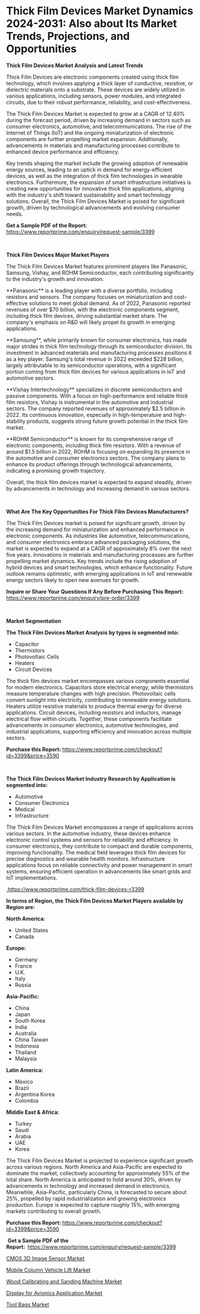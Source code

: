 <p><h1>Thick Film Devices Market Dynamics 2024-2031: Also about Its Market Trends, Projections, and Opportunities</h1></p><p><strong>Thick Film Devices Market Analysis and Latest Trends</strong></p>
<p><p>Thick Film Devices are electronic components created using thick film technology, which involves applying a thick layer of conductive, resistive, or dielectric materials onto a substrate. These devices are widely utilized in various applications, including sensors, power modules, and integrated circuits, due to their robust performance, reliability, and cost-effectiveness.</p><p>The Thick Film Devices Market is expected to grow at a CAGR of 12.40% during the forecast period, driven by increasing demand in sectors such as consumer electronics, automotive, and telecommunications. The rise of the Internet of Things (IoT) and the ongoing miniaturization of electronic components are further propelling market expansion. Additionally, advancements in materials and manufacturing processes contribute to enhanced device performance and efficiency.</p><p>Key trends shaping the market include the growing adoption of renewable energy sources, leading to an uptick in demand for energy-efficient devices, as well as the integration of thick film technologies in wearable electronics. Furthermore, the expansion of smart infrastructure initiatives is creating new opportunities for innovative thick film applications, aligning with the industry's shift toward sustainability and smart technology solutions. Overall, the Thick Film Devices Market is poised for significant growth, driven by technological advancements and evolving consumer needs.</p></p>
<p><strong>Get a Sample PDF of the Report:&nbsp;</strong> <a href="https://www.reportprime.com/enquiry/request-sample/3399">https://www.reportprime.com/enquiry/request-sample/3399</a></p>
<p>&nbsp;</p>
<p><strong>Thick Film Devices Major Market Players</strong></p>
<p><p>The Thick Film Devices Market features prominent players like Panasonic, Samsung, Vishay, and ROHM Semiconductor, each contributing significantly to the industry's growth and innovation.</p><p>**Panasonic** is a leading player with a diverse portfolio, including resistors and sensors. The company focuses on miniaturization and cost-effective solutions to meet global demand. As of 2022, Panasonic reported revenues of over $70 billion, with the electronic components segment, including thick film devices, driving substantial market share. The company's emphasis on R&D will likely propel its growth in emerging applications.</p><p>**Samsung**, while primarily known for consumer electronics, has made major strides in thick film technology through its semiconductor division. Its investment in advanced materials and manufacturing processes positions it as a key player. Samsung's total revenue in 2022 exceeded $228 billion, largely attributable to its semiconductor operations, with a significant portion coming from thick film devices for various applications in IoT and automotive sectors.</p><p>**Vishay Intertechnology** specializes in discrete semiconductors and passive components. With a focus on high-performance and reliable thick film resistors, Vishay is instrumental in the automotive and industrial sectors. The company reported revenues of approximately $2.5 billion in 2022. Its continuous innovation, especially in high-temperature and high-stability products, suggests strong future growth potential in the thick film market.</p><p>**ROHM Semiconductor** is known for its comprehensive range of electronic components, including thick film resistors. With a revenue of around $1.5 billion in 2022, ROHM is focusing on expanding its presence in the automotive and consumer electronics sectors. The company plans to enhance its product offerings through technological advancements, indicating a promising growth trajectory.</p><p>Overall, the thick film devices market is expected to expand steadily, driven by advancements in technology and increasing demand in various sectors.</p></p>
<p>&nbsp;</p>
<p><strong>What Are The Key Opportunities For Thick Film Devices Manufacturers?</strong></p>
<p><p>The Thick Film Devices market is poised for significant growth, driven by the increasing demand for miniaturization and enhanced performance in electronic components. As industries like automotive, telecommunications, and consumer electronics embrace advanced packaging solutions, the market is expected to expand at a CAGR of approximately 8% over the next five years. Innovations in materials and manufacturing processes are further propelling market dynamics. Key trends include the rising adoption of hybrid devices and smart technologies, which enhance functionality. Future outlook remains optimistic, with emerging applications in IoT and renewable energy sectors likely to open new avenues for growth.</p></p>
<p><strong>Inquire or Share Your Questions If Any Before Purchasing This Report:</strong> <a href="https://www.reportprime.com/enquiry/pre-order/3399">https://www.reportprime.com/enquiry/pre-order/3399</a></p>
<p>&nbsp;</p>
<p><strong>Market Segmentation</strong></p>
<p><strong>The Thick Film Devices Market Analysis by types is segmented into:</strong></p>
<p><ul><li>Capacitor</li><li>Thermistors</li><li>Photovoltaic Cells</li><li>Heaters</li><li>Circuit Devices</li></ul></p>
<p><p>The thick film devices market encompasses various components essential for modern electronics. Capacitors store electrical energy, while thermistors measure temperature changes with high precision. Photovoltaic cells convert sunlight into electricity, contributing to renewable energy solutions. Heaters utilize resistive materials to produce thermal energy for diverse applications. Circuit devices, including resistors and inductors, manage electrical flow within circuits. Together, these components facilitate advancements in consumer electronics, automotive technologies, and industrial applications, supporting efficiency and innovation across multiple sectors.</p></p>
<p><strong>Purchase this Report:&nbsp;</strong><a href="https://www.reportprime.com/checkout?id=3399&price=3590">https://www.reportprime.com/checkout?id=3399&price=3590</a></p>
<p>&nbsp;</p>
<p><strong>The Thick Film Devices Market Industry Research by Application is segmented into:</strong></p>
<p><ul><li>Automotive</li><li>Consumer Electronics</li><li>Medical</li><li>Infrastructure</li></ul></p>
<p><p>The Thick Film Devices Market encompasses a range of applications across various sectors. In the automotive industry, these devices enhance electronic control systems and sensors for reliability and efficiency. In consumer electronics, they contribute to compact and durable components, improving functionality. The medical field leverages thick film devices for precise diagnostics and wearable health monitors. Infrastructure applications focus on reliable connectivity and power management in smart systems, ensuring efficient operation in advancements like smart grids and IoT implementations.</p></p>
<p><a href="https://www.reportprime.com/thick-film-devices-r3399">&nbsp;https://www.reportprime.com/thick-film-devices-r3399</a></p>
<p><strong>In terms of Region, the Thick Film Devices Market Players available by Region are:</strong></p>
<p>
    <p> <strong> North America: </strong>
        <ul>
            <li>United States</li>
            <li>Canada</li>
        </ul>
        </p> 
    <p> <strong> Europe: </strong>
        <ul>
            <li>Germany</li>
            <li>France</li>
            <li>U.K.</li>
            <li>Italy</li>
            <li>Russia</li>
        </ul>
        </p> 
    <p> <strong> Asia-Pacific: </strong>
        <ul>
            <li>China</li>
            <li>Japan</li>
            <li>South Korea</li>
            <li>India</li>
            <li>Australia</li>
            <li>China Taiwan</li>
            <li>Indonesia</li>
            <li>Thailand</li>
            <li>Malaysia</li>
        </ul>
        </p> 
    <p> <strong> Latin America: </strong>
        <ul>
            <li>Mexico</li>
            <li>Brazil</li>
            <li>Argentina Korea</li>
            <li>Colombia</li>
        </ul>
        </p> 
    <p> <strong> Middle East & Africa: </strong>
        <ul>
            <li>Turkey</li>
            <li>Saudi</li>
            <li>Arabia</li>
            <li>UAE</li>
            <li>Korea</li>
        </ul>
    </p>
    </p>
<p><p>The Thick Film Devices Market is projected to experience significant growth across various regions. North America and Asia-Pacific are expected to dominate the market, collectively accounting for approximately 55% of the total share. North America is anticipated to hold around 30%, driven by advancements in technology and increased demand in electronics. Meanwhile, Asia-Pacific, particularly China, is forecasted to secure about 25%, propelled by rapid industrialization and growing electronics production. Europe is expected to capture roughly 15%, with emerging markets contributing to overall growth.</p></p>
<p><strong>Purchase this Report: </strong><a href="https://www.reportprime.com/checkout?id=3399&price=3590">https://www.reportprime.com/checkout?id=3399&price=3590</a></p>
<p>&nbsp;<strong>Get a Sample PDF of the Report:&nbsp;&nbsp;</strong><a href="https://www.reportprime.com/enquiry/request-sample/3399">https://www.reportprime.com/enquiry/request-sample/3399</a></p>
<p><strong></strong></p>
<p><p><a href="https://github.com/SamiaChowdhury801/Market-Research-Report-List-1/blob/main/cmos-3d-image-sensor-market.md">CMOS 3D Image Sensor Market</a></p><p><a href="https://issuu.com/reportprime-2/docs/mobile-column-vehicle-lift-market-s_6259b8b8ff03fa">Mobile Column Vehicle Lift Market</a></p><p><a href="https://issuu.com/reportprime-2/docs/wood-calibrating-and-sanding-machin_8f0a90641992f4">Wood Calibrating and Sanding Machine Market</a></p><p><a href="https://github.com/LilianFaulkner65/Market-Research-Report-List-1/blob/main/display-for-avionics-application-market.md">Display for Avionics Application Market</a></p><p><a href="https://www.linkedin.com/pulse/deep-dive-tool-bags-market-itstrends-segmentation-competitive-auzdc?trackingId=8Z1jQ%2FdlT163U7AQnWQQqA%3D%3D">Tool Bags Market</a></p></p>